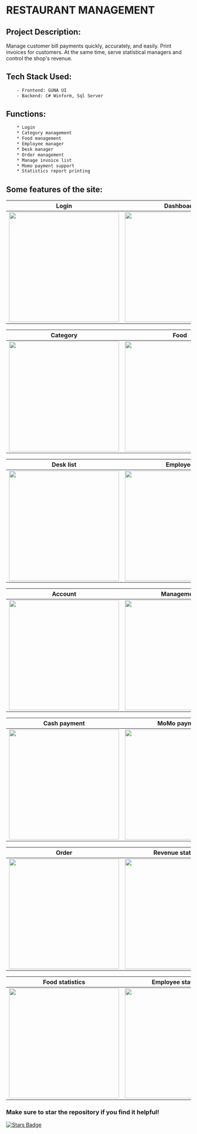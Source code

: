 # RESTAURANT MANAGEMENT
## Project Description:
Manage customer bill payments quickly, accurately, and easily. Print invoices for customers. At the same time, serve statistical managers and control the shop's revenue.
## Tech Stack Used:
```bash
    - Frontend: GUNA UI
    - Backend: C# Winform, Sql Server
```
## Functions:
```bash
    * Login
    * Category management
    * Food management
    * Employee manager
    * Desk manager
    * Order management
    * Manage invoice list
    * Momo payment support
    * Statistics report printing
```
## Some features of the site:
Login                   |                   Dashboard
:---------------------------------:        |      :------------------------------:
<img src="https://github.com/vtnghia16/Restaurant-project/assets/80100031/d7d0f499-2c6d-4221-8546-7ea140da85fc" height="300">  | <img src="https://github.com/vtnghia16/Restaurant-project/assets/80100031/06489fb8-8d85-4a43-b096-d125c02ac525" height="300">

Category                   |                   Food
:---------------------------------:        |      :------------------------------:
<img src="https://github.com/vtnghia16/Restaurant-project/assets/80100031/20b720f2-bbc3-4606-a65b-7ad91b8217ee" height="300">  | <img src="https://github.com/vtnghia16/Restaurant-project/assets/80100031/dff3035b-a0f4-4b96-af59-b3ac87a3d36d" height="300">

Desk list                   |                   Employee
:---------------------------------:        |      :------------------------------:
<img src="https://github.com/vtnghia16/Restaurant-project/assets/80100031/10bf08a3-5c77-4632-8f50-5bd48facaaa8" height="300">  | <img src="https://github.com/vtnghia16/Restaurant-project/assets/80100031/8cbde566-3911-4820-8109-1dd48c7c964d" height="300">

Account                   |                   Management
:---------------------------------:        |      :------------------------------:
<img src="https://github.com/vtnghia16/Restaurant-project/assets/80100031/4fc686d3-f04e-4873-bed3-78bc0ceed1fc" height="300">  | <img src="https://github.com/vtnghia16/Restaurant-project/assets/80100031/ff78ec00-509f-48f9-a803-b5cbc276089e" height="300">

Cash payment                   |                   MoMo payment
:---------------------------------:        |      :------------------------------:
<img src="https://github.com/vtnghia16/Restaurant-project/assets/80100031/1a8eb954-3ee3-4714-a0fe-7ac8a1ce3165" height="300">  | <img src="https://github.com/vtnghia16/Restaurant-project/assets/80100031/408b1ee2-1099-4f90-80af-88603337610a" height="300">

Order                   |                   Revenue statistics
:---------------------------------:        |      :------------------------------:
<img src="https://github.com/vtnghia16/Restaurant-project/assets/80100031/7d50d90d-ba06-4a33-b179-3aa2c69c3091" height="300">  | <img src="https://github.com/vtnghia16/Restaurant-project/assets/80100031/0ac4f781-7548-4194-8e39-68917fd949d4" height="300">

Food statistics                   |                  Employee statistics
:---------------------------------:        |      :------------------------------:
<img src="https://github.com/vtnghia16/Restaurant-project/assets/80100031/cf163102-940f-4567-9399-42725144d49c" height="300">  | <img src="https://github.com/vtnghia16/Restaurant-project/assets/80100031/151259cc-b31c-4e3e-a450-226a1f55cb2a" height="300">

### Make sure to star the repository if you find it helpful!
<a href="https://github.com/vtnghia16/Restaurant-project"><img src="https://img.shields.io/github/stars/vtnghia16/Restaurant-project?color=yellow" alt="Stars Badge"/></a>
